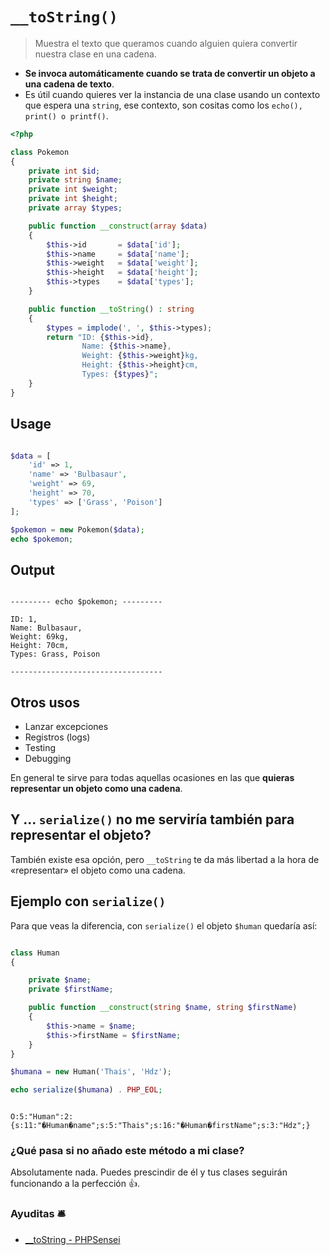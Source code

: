 # `__toString()`

> Muestra el texto que queramos cuando alguien quiera convertir nuestra clase en una cadena.

- __Se invoca automáticamente cuando se trata de convertir un objeto a una cadena de texto__.
- Es útil cuando quieres ver la instancia de una clase usando un contexto que espera una `string`, ese contexto, son cositas como los `echo(), print() o printf()`.

```php
<?php

class Pokemon
{
    private int $id;
    private string $name;
    private int $weight;
    private int $height;
    private array $types;

    public function __construct(array $data)
    {
        $this->id       = $data['id'];
        $this->name     = $data['name'];
        $this->weight   = $data['weight'];
        $this->height   = $data['height'];
        $this->types    = $data['types'];
    }

    public function __toString() : string
    {
        $types = implode(', ', $this->types);
        return "ID: {$this->id},
                Name: {$this->name},
                Weight: {$this->weight}kg,
                Height: {$this->height}cm,
                Types: {$types}";
    }
}
```

## Usage

```php

$data = [
    'id' => 1,
    'name' => 'Bulbasaur',
    'weight' => 69,
    'height' => 70,
    'types' => ['Grass', 'Poison']
];

$pokemon = new Pokemon($data);
echo $pokemon; 
```

## Output 

```plaintext

--------- echo $pokemon; ---------

ID: 1,
Name: Bulbasaur,
Weight: 69kg,
Height: 70cm,
Types: Grass, Poison

----------------------------------
```

## Otros usos

- Lanzar excepciones
- Registros (logs)
- Testing
- Debugging

En general te sirve para todas aquellas ocasiones en las que __quieras representar un objeto como una cadena__.

## Y ... `serialize()` no me serviría también para representar el objeto?

También existe esa opción, pero `__toString` te da más libertad a la hora de «representar» el objeto como una cadena. 

## Ejemplo con `serialize()`

Para que veas la diferencia, con `serialize()` el objeto `$human` quedaría así:

```php

class Human
{

    private $name;
    private $firstName;

    public function __construct(string $name, string $firstName)
    {
        $this->name = $name;
        $this->firstName = $firstName;
    }
}

$humana = new Human('Thais', 'Hdz');

echo serialize($humana) . PHP_EOL;

```

```plaintext

O:5:"Human":2:{s:11:"�Human�name";s:5:"Thais";s:16:"�Human�firstName";s:3:"Hdz";}

```

### ¿Qué pasa si no añado este método a mi clase?
Absolutamente nada. Puedes prescindir de él y tus clases seguirán funcionando a la perfección 👍.

### Ayuditas 🛎️

- [__toString - PHPSensei](https://phpsensei.es/el-metodo-__tostring-en-php/)
